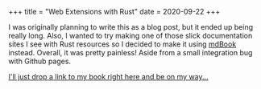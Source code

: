 +++
title = "Web Extensions with Rust"
date = 2020-09-22
+++

I was originally planning to write this as a blog post, but it ended up being really long. Also, I wanted to try making one of those slick documentation sites I see with Rust resources so I decided to make it using [mdBook](https://rust-lang.github.io/mdBook/) instead. Overall, it was pretty painless! Aside from a small integration bug with Github pages.

[I'll just drop a link to my book right here and be on my way...](https://dudanian.github.io/beastify-rs/)
